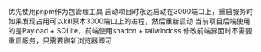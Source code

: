 优先使用pnpm作为包管理工具
启动项目时永远启动在3000端口上，重启服务时如果发现占用可以kill原本3000端口上的进程，然后重新启动
当前项目后端使用的是Payload + SQLite，前端使用shadcn + tailwindcss
修改前端界面时不需要重启服务，只需要刷新浏览器即可